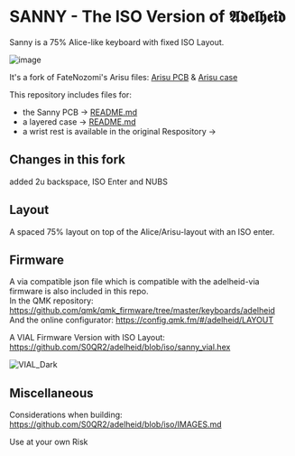 # SANNY - The ISO Version of 𝕬𝖉𝖊𝖑𝖍𝖊𝖎𝖉

Sanny is a 75% Alice-like keyboard with fixed ISO Layout.

![image](https://user-images.githubusercontent.com/29768692/160621826-3d6bc49e-7da3-4a49-bc41-c89561998107.png)

It's a fork of FateNozomi's Arisu files: [Arisu PCB](https://github.com/FateNozomi/arisu-pcb) &amp; [Arisu case](https://github.com/FateNozomi/arisu-case)

This repository includes files for:

- the Sanny PCB &rarr; [README.md](./pcb/README.md)
- a layered case &rarr; [README.md](./case/README.md)
- a wrist rest is available in the original Respository &rarr;

## Changes in this fork

added 2u backspace, ISO Enter and NUBS

## Layout

A spaced 75% layout on top of the Alice/Arisu-layout with an ISO enter.

## Firmware

A via compatible json file which is compatible with the adelheid-via firmware is also included in this repo.  
In the QMK repository: <https://github.com/qmk/qmk_firmware/tree/master/keyboards/adelheid>  
And the online configurator: https://config.qmk.fm/#/adelheid/LAYOUT

A VIAL Firmware Version with ISO Layout: https://github.com/S0QR2/adelheid/blob/iso/sanny_vial.hex

![VIAL_Dark](https://user-images.githubusercontent.com/29768692/160615138-ca435132-12b3-4da5-87c8-0a2e85f16dd7.JPG)

## Miscellaneous

Considerations when building: https://github.com/S0QR2/adelheid/blob/iso/IMAGES.md

Use at your own Risk
